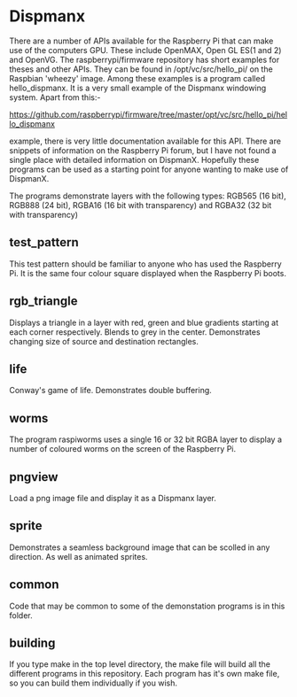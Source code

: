 Dispmanx
========

There are a number of APIs available for the Raspberry Pi that can make use
of the computers GPU. These include OpenMAX, Open GL ES(1 and 2) and OpenVG.
The raspberrypi/firmware repository has short examples for theses and other
APIs. They can be found in /opt/vc/src/hello_pi/ on the Raspbian 'wheezy'
image. Among these examples is a program called hello_dispmanx. It is a
very small example of the Dispmanx windowing system. Apart from this:-

https://github.com/raspberrypi/firmware/tree/master/opt/vc/src/hello_pi/hello_dispmanx

example, there is very little documentation available for this API. There
are snippets of information on the Raspberry Pi forum, but I have not found
a single place with detailed information on DispmanX.  Hopefully these
programs can be used as a starting point for anyone wanting to make use of
DispmanX.

The programs demonstrate layers with the following types: RGB565 (16 bit),
RGB888 (24 bit), RGBA16 (16 bit with transparency) and RGBA32
(32 bit with transparency)

test_pattern
------------

This test pattern should be familiar to anyone who has used the Raspberry
Pi. It is the same four colour square displayed when the Raspberry Pi boots.

rgb_triangle
------------

Displays a triangle in a layer with red, green and blue gradients starting
at each corner respectively. Blends to grey in the center. Demonstrates
changing size of source and destination rectangles.

life
----

Conway's game of life. Demonstrates double buffering.

worms
-----

The program raspiworms uses a single 16 or 32 bit RGBA layer to display a
number of coloured worms on the screen of the Raspberry Pi.

pngview
-------

Load a png image file and display it as a Dispmanx layer.

sprite
------

Demonstrates a seamless background image that can be scolled in any
direction. As well as animated sprites.

common
------

Code that may be common to some of the demonstation programs is in this
folder.

building
--------

If you type make in the top level directory, the make file will build all
the different programs in this repository. Each program has it's own make
file, so you can build them individually if you wish.




